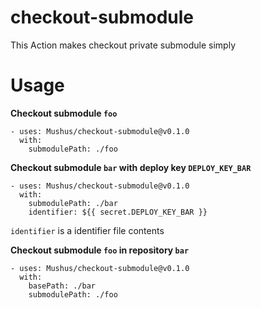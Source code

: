 # checkout-submodule

This Action makes checkout private submodule simply

# Usage

**Checkout submodule `foo`**

```
- uses: Mushus/checkout-submodule@v0.1.0
  with:
    submodulePath: ./foo
```

**Checkout submodule `bar` with deploy key `DEPLOY_KEY_BAR`**

```
- uses: Mushus/checkout-submodule@v0.1.0
  with:
    submodulePath: ./bar
    identifier: ${{ secret.DEPLOY_KEY_BAR }}
```

`identifier` is a identifier file contents

**Checkout submodule `foo` in repository `bar`**

```
- uses: Mushus/checkout-submodule@v0.1.0
  with:
    basePath: ./bar
    submodulePath: ./foo
```
